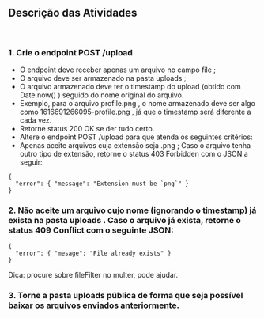 ## Descrição das Atividades
<br>

### 1. Crie o endpoint POST /upload
* O endpoint deve receber apenas um arquivo no campo file ;
* O arquivo deve ser armazenado na pasta uploads ;
* O arquivo armazenado deve ter o timestamp do upload (obtido com Date.now() ) seguido do nome original do arquivo.
* Exemplo, para o arquivo profile.png , o nome armazenado deve ser algo como 1616691266095-profile.png , já que o timestamp será diferente a cada vez.
* Retorne status 200 OK se der tudo certo.
* Altere o endpoint POST /upload para que atenda os seguintes critérios:
* Apenas aceite arquivos cuja extensão seja .png ; Caso o arquivo tenha outro tipo de extensão, retorne o status 403 Forbidden com o JSON a seguir:
~~~
{
  "error": { "message": "Extension must be `png`" }
}
~~~
### 2. Não aceite um arquivo cujo nome (ignorando o timestamp) já exista na pasta uploads . Caso o arquivo já exista, retorne o status 409 Conflict com o seguinte JSON:

~~~
{
  "error": { "mesage": "File already exists" }
}
~~~
Dica: procure sobre fileFilter no multer, pode ajudar.
### 3. Torne a pasta uploads pública de forma que seja possível baixar os arquivos enviados anteriormente.
